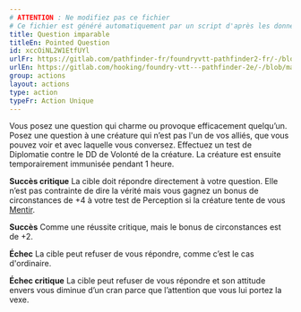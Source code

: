 ```yaml
---
# ATTENTION : Ne modifiez pas ce fichier
# Ce fichier est généré automatiquement par un script d'après les données du module Foundry VTT officiel et de sa traduction
title: Question imparable
titleEn: Pointed Question
id: xccOiNL2W1EtfUYl
urlFr: https://gitlab.com/pathfinder-fr/foundryvtt-pathfinder2-fr/-/blob/master/data/actions/xccOiNL2W1EtfUYl.htm
urlEn: https://gitlab.com/hooking/foundry-vtt---pathfinder-2e/-/blob/master/packs/data/actions.db/pointed-question.json
group: actions
layout: actions
type: action
typeFr: Action Unique
---
```

Vous posez une question qui charme ou provoque efficacement quelqu’un. Posez une question à une créature qui n’est pas l'un de vos alliés, que vous pouvez voir et avec laquelle vous conversez. Effectuez un test de Diplomatie contre le DD de Volonté de la créature. La créature est ensuite temporairement immunisée pendant 1 heure.

**Succès critique** La cible doit répondre directement à votre question. Elle n’est pas contrainte de dire la vérité mais vous gagnez un bonus de circonstances de +4 à votre test de Perception si la créature tente de vous [Mentir](mentir.md).

**Succès** Comme une réussite critique, mais le bonus de circonstances est de +2.

**Échec** La cible peut refuser de vous répondre, comme c’est le cas d'ordinaire.

**Échec critique** La cible peut refuser de vous répondre et son attitude envers vous diminue d’un cran parce que l’attention que vous lui portez la vexe.
